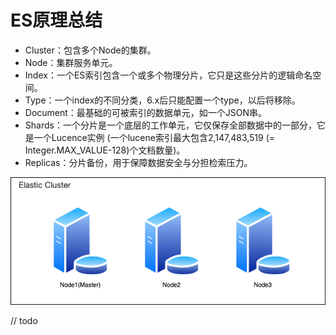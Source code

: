 # ES原理总结

* Cluster：包含多个Node的集群。
* Node：集群服务单元。
* Index：一个ES索引包含一个或多个物理分片，它只是这些分片的逻辑命名空间。
* Type：一个index的不同分类，6.x后只能配置一个type，以后将移除。
* Document：最基础的可被索引的数据单元，如一个JSON串。
* Shards：一个分片是一个底层的工作单元，它仅保存全部数据中的一部分，它是一个Lucence实例 (一个lucene索引最大包含2,147,483,519 (= Integer.MAX\_VALUE-128)个文档数量)。
* Replicas：分片备份，用于保障数据安全与分担检索压力。

![](<../.gitbook/assets/Untitled Diagram.drawio.png>)



// todo
